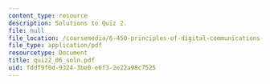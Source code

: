 ```yaml
---
content_type: resource
description: Solutions to Quiz 2.
file: null
file_location: /coursemedia/6-450-principles-of-digital-communications-i-fall-2006/fddf9f0d93243be0e6f32e22a98c7525_quiz2_06_soln.pdf
file_type: application/pdf
resourcetype: Document
title: quiz2_06_soln.pdf
uid: fddf9f0d-9324-3be0-e6f3-2e22a98c7525
---
```

